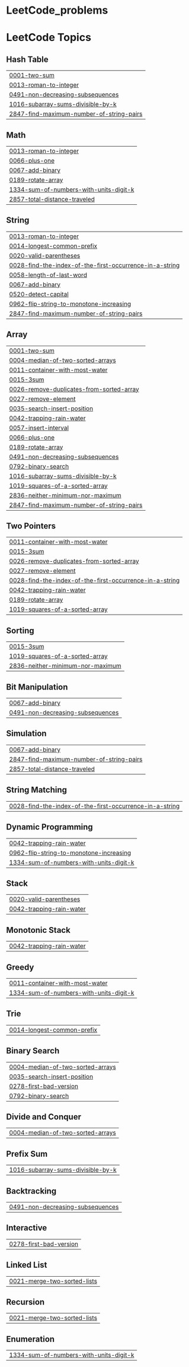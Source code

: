 # LeetCode_problems
<!---LeetCode Topics Start-->
# LeetCode Topics
## Hash Table
|  |
| ------- |
| [0001-two-sum](https://github.com/Yosef-Adel/LeetCode_problems/tree/master/0001-two-sum) |
| [0013-roman-to-integer](https://github.com/Yosef-Adel/LeetCode_problems/tree/master/0013-roman-to-integer) |
| [0491-non-decreasing-subsequences](https://github.com/Yosef-Adel/LeetCode_problems/tree/master/0491-non-decreasing-subsequences) |
| [1016-subarray-sums-divisible-by-k](https://github.com/Yosef-Adel/LeetCode_problems/tree/master/1016-subarray-sums-divisible-by-k) |
| [2847-find-maximum-number-of-string-pairs](https://github.com/Yosef-Adel/LeetCode_problems/tree/master/2847-find-maximum-number-of-string-pairs) |
## Math
|  |
| ------- |
| [0013-roman-to-integer](https://github.com/Yosef-Adel/LeetCode_problems/tree/master/0013-roman-to-integer) |
| [0066-plus-one](https://github.com/Yosef-Adel/LeetCode_problems/tree/master/0066-plus-one) |
| [0067-add-binary](https://github.com/Yosef-Adel/LeetCode_problems/tree/master/0067-add-binary) |
| [0189-rotate-array](https://github.com/Yosef-Adel/LeetCode_problems/tree/master/0189-rotate-array) |
| [1334-sum-of-numbers-with-units-digit-k](https://github.com/Yosef-Adel/LeetCode_problems/tree/master/1334-sum-of-numbers-with-units-digit-k) |
| [2857-total-distance-traveled](https://github.com/Yosef-Adel/LeetCode_problems/tree/master/2857-total-distance-traveled) |
## String
|  |
| ------- |
| [0013-roman-to-integer](https://github.com/Yosef-Adel/LeetCode_problems/tree/master/0013-roman-to-integer) |
| [0014-longest-common-prefix](https://github.com/Yosef-Adel/LeetCode_problems/tree/master/0014-longest-common-prefix) |
| [0020-valid-parentheses](https://github.com/Yosef-Adel/LeetCode_problems/tree/master/0020-valid-parentheses) |
| [0028-find-the-index-of-the-first-occurrence-in-a-string](https://github.com/Yosef-Adel/LeetCode_problems/tree/master/0028-find-the-index-of-the-first-occurrence-in-a-string) |
| [0058-length-of-last-word](https://github.com/Yosef-Adel/LeetCode_problems/tree/master/0058-length-of-last-word) |
| [0067-add-binary](https://github.com/Yosef-Adel/LeetCode_problems/tree/master/0067-add-binary) |
| [0520-detect-capital](https://github.com/Yosef-Adel/LeetCode_problems/tree/master/0520-detect-capital) |
| [0962-flip-string-to-monotone-increasing](https://github.com/Yosef-Adel/LeetCode_problems/tree/master/0962-flip-string-to-monotone-increasing) |
| [2847-find-maximum-number-of-string-pairs](https://github.com/Yosef-Adel/LeetCode_problems/tree/master/2847-find-maximum-number-of-string-pairs) |
## Array
|  |
| ------- |
| [0001-two-sum](https://github.com/Yosef-Adel/LeetCode_problems/tree/master/0001-two-sum) |
| [0004-median-of-two-sorted-arrays](https://github.com/Yosef-Adel/LeetCode_problems/tree/master/0004-median-of-two-sorted-arrays) |
| [0011-container-with-most-water](https://github.com/Yosef-Adel/LeetCode_problems/tree/master/0011-container-with-most-water) |
| [0015-3sum](https://github.com/Yosef-Adel/LeetCode_problems/tree/master/0015-3sum) |
| [0026-remove-duplicates-from-sorted-array](https://github.com/Yosef-Adel/LeetCode_problems/tree/master/0026-remove-duplicates-from-sorted-array) |
| [0027-remove-element](https://github.com/Yosef-Adel/LeetCode_problems/tree/master/0027-remove-element) |
| [0035-search-insert-position](https://github.com/Yosef-Adel/LeetCode_problems/tree/master/0035-search-insert-position) |
| [0042-trapping-rain-water](https://github.com/Yosef-Adel/LeetCode_problems/tree/master/0042-trapping-rain-water) |
| [0057-insert-interval](https://github.com/Yosef-Adel/LeetCode_problems/tree/master/0057-insert-interval) |
| [0066-plus-one](https://github.com/Yosef-Adel/LeetCode_problems/tree/master/0066-plus-one) |
| [0189-rotate-array](https://github.com/Yosef-Adel/LeetCode_problems/tree/master/0189-rotate-array) |
| [0491-non-decreasing-subsequences](https://github.com/Yosef-Adel/LeetCode_problems/tree/master/0491-non-decreasing-subsequences) |
| [0792-binary-search](https://github.com/Yosef-Adel/LeetCode_problems/tree/master/0792-binary-search) |
| [1016-subarray-sums-divisible-by-k](https://github.com/Yosef-Adel/LeetCode_problems/tree/master/1016-subarray-sums-divisible-by-k) |
| [1019-squares-of-a-sorted-array](https://github.com/Yosef-Adel/LeetCode_problems/tree/master/1019-squares-of-a-sorted-array) |
| [2836-neither-minimum-nor-maximum](https://github.com/Yosef-Adel/LeetCode_problems/tree/master/2836-neither-minimum-nor-maximum) |
| [2847-find-maximum-number-of-string-pairs](https://github.com/Yosef-Adel/LeetCode_problems/tree/master/2847-find-maximum-number-of-string-pairs) |
## Two Pointers
|  |
| ------- |
| [0011-container-with-most-water](https://github.com/Yosef-Adel/LeetCode_problems/tree/master/0011-container-with-most-water) |
| [0015-3sum](https://github.com/Yosef-Adel/LeetCode_problems/tree/master/0015-3sum) |
| [0026-remove-duplicates-from-sorted-array](https://github.com/Yosef-Adel/LeetCode_problems/tree/master/0026-remove-duplicates-from-sorted-array) |
| [0027-remove-element](https://github.com/Yosef-Adel/LeetCode_problems/tree/master/0027-remove-element) |
| [0028-find-the-index-of-the-first-occurrence-in-a-string](https://github.com/Yosef-Adel/LeetCode_problems/tree/master/0028-find-the-index-of-the-first-occurrence-in-a-string) |
| [0042-trapping-rain-water](https://github.com/Yosef-Adel/LeetCode_problems/tree/master/0042-trapping-rain-water) |
| [0189-rotate-array](https://github.com/Yosef-Adel/LeetCode_problems/tree/master/0189-rotate-array) |
| [1019-squares-of-a-sorted-array](https://github.com/Yosef-Adel/LeetCode_problems/tree/master/1019-squares-of-a-sorted-array) |
## Sorting
|  |
| ------- |
| [0015-3sum](https://github.com/Yosef-Adel/LeetCode_problems/tree/master/0015-3sum) |
| [1019-squares-of-a-sorted-array](https://github.com/Yosef-Adel/LeetCode_problems/tree/master/1019-squares-of-a-sorted-array) |
| [2836-neither-minimum-nor-maximum](https://github.com/Yosef-Adel/LeetCode_problems/tree/master/2836-neither-minimum-nor-maximum) |
## Bit Manipulation
|  |
| ------- |
| [0067-add-binary](https://github.com/Yosef-Adel/LeetCode_problems/tree/master/0067-add-binary) |
| [0491-non-decreasing-subsequences](https://github.com/Yosef-Adel/LeetCode_problems/tree/master/0491-non-decreasing-subsequences) |
## Simulation
|  |
| ------- |
| [0067-add-binary](https://github.com/Yosef-Adel/LeetCode_problems/tree/master/0067-add-binary) |
| [2847-find-maximum-number-of-string-pairs](https://github.com/Yosef-Adel/LeetCode_problems/tree/master/2847-find-maximum-number-of-string-pairs) |
| [2857-total-distance-traveled](https://github.com/Yosef-Adel/LeetCode_problems/tree/master/2857-total-distance-traveled) |
## String Matching
|  |
| ------- |
| [0028-find-the-index-of-the-first-occurrence-in-a-string](https://github.com/Yosef-Adel/LeetCode_problems/tree/master/0028-find-the-index-of-the-first-occurrence-in-a-string) |
## Dynamic Programming
|  |
| ------- |
| [0042-trapping-rain-water](https://github.com/Yosef-Adel/LeetCode_problems/tree/master/0042-trapping-rain-water) |
| [0962-flip-string-to-monotone-increasing](https://github.com/Yosef-Adel/LeetCode_problems/tree/master/0962-flip-string-to-monotone-increasing) |
| [1334-sum-of-numbers-with-units-digit-k](https://github.com/Yosef-Adel/LeetCode_problems/tree/master/1334-sum-of-numbers-with-units-digit-k) |
## Stack
|  |
| ------- |
| [0020-valid-parentheses](https://github.com/Yosef-Adel/LeetCode_problems/tree/master/0020-valid-parentheses) |
| [0042-trapping-rain-water](https://github.com/Yosef-Adel/LeetCode_problems/tree/master/0042-trapping-rain-water) |
## Monotonic Stack
|  |
| ------- |
| [0042-trapping-rain-water](https://github.com/Yosef-Adel/LeetCode_problems/tree/master/0042-trapping-rain-water) |
## Greedy
|  |
| ------- |
| [0011-container-with-most-water](https://github.com/Yosef-Adel/LeetCode_problems/tree/master/0011-container-with-most-water) |
| [1334-sum-of-numbers-with-units-digit-k](https://github.com/Yosef-Adel/LeetCode_problems/tree/master/1334-sum-of-numbers-with-units-digit-k) |
## Trie
|  |
| ------- |
| [0014-longest-common-prefix](https://github.com/Yosef-Adel/LeetCode_problems/tree/master/0014-longest-common-prefix) |
## Binary Search
|  |
| ------- |
| [0004-median-of-two-sorted-arrays](https://github.com/Yosef-Adel/LeetCode_problems/tree/master/0004-median-of-two-sorted-arrays) |
| [0035-search-insert-position](https://github.com/Yosef-Adel/LeetCode_problems/tree/master/0035-search-insert-position) |
| [0278-first-bad-version](https://github.com/Yosef-Adel/LeetCode_problems/tree/master/0278-first-bad-version) |
| [0792-binary-search](https://github.com/Yosef-Adel/LeetCode_problems/tree/master/0792-binary-search) |
## Divide and Conquer
|  |
| ------- |
| [0004-median-of-two-sorted-arrays](https://github.com/Yosef-Adel/LeetCode_problems/tree/master/0004-median-of-two-sorted-arrays) |
## Prefix Sum
|  |
| ------- |
| [1016-subarray-sums-divisible-by-k](https://github.com/Yosef-Adel/LeetCode_problems/tree/master/1016-subarray-sums-divisible-by-k) |
## Backtracking
|  |
| ------- |
| [0491-non-decreasing-subsequences](https://github.com/Yosef-Adel/LeetCode_problems/tree/master/0491-non-decreasing-subsequences) |
## Interactive
|  |
| ------- |
| [0278-first-bad-version](https://github.com/Yosef-Adel/LeetCode_problems/tree/master/0278-first-bad-version) |
## Linked List
|  |
| ------- |
| [0021-merge-two-sorted-lists](https://github.com/Yosef-Adel/LeetCode_problems/tree/master/0021-merge-two-sorted-lists) |
## Recursion
|  |
| ------- |
| [0021-merge-two-sorted-lists](https://github.com/Yosef-Adel/LeetCode_problems/tree/master/0021-merge-two-sorted-lists) |
## Enumeration
|  |
| ------- |
| [1334-sum-of-numbers-with-units-digit-k](https://github.com/Yosef-Adel/LeetCode_problems/tree/master/1334-sum-of-numbers-with-units-digit-k) |
<!---LeetCode Topics End-->